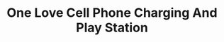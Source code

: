 ---
title: "One Love Cell Phone Charging And Play Station"
url: /zwedru/one-love-cell-phone-charging-and-play-station/
shop: electronics
---